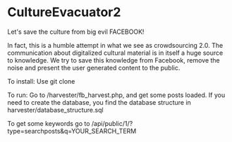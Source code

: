 CultureEvacuator2
=================
Let's save the culture from big evil FACEBOOK!

In fact, this is a humble attempt in what we see as crowdsourcing 2.0. The communication about digitalized cultural material is in itself a huge source to knowledge.
We try to save this knowledge from Facebook, remove the noise and present the user generated content to the public.

To install: Use git clone

To run: Go to /harvester/fb_harvest.php, and get some posts loaded.
If you need to create the database, you find the database structure in harvester/database_structure.sql

To get some keywords go to /api/public/1/?type=searchposts&q=YOUR_SEARCH_TERM
